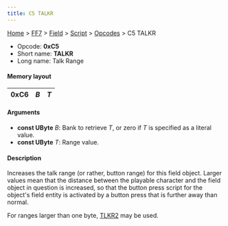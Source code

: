 ```yaml
---
title: C5 TALKR
---
```


[Home](../../../../Main%20Page.md.md) > [FF7](../../../../FF7.md) > [Field](../../../Field.md) > [Script](../../Script.md) > [Opcodes](../Opcodes.md) > C5 TALKR

-   Opcode: **0xC5**
-   Short name: **TALKR**
-   Long name: Talk Range

#### Memory layout

| 0xC6 | *B* | *T* |
|------|-----|-----|

#### Arguments

-   **const UByte** *B*: Bank to retrieve *T*, or zero if *T* is
    specified as a literal value.
-   **const UByte** *T*: Range value.

#### Description

Increases the talk range (or rather, button range) for this field
object. Larger values mean that the distance between the playable
character and the field object in question is increased, so that the
button press script for the object's field entity is activated by a
button press that is further away than normal.

For ranges larger than one byte, [TLKR2][] may be used.

  [TLKR2]: D6%20TLKR2.md "wikilink"
